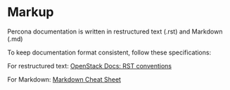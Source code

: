 # Markup

Percona documentation is written in restructured text (.rst) and Markdown (.md)

To keep documentation format consistent, follow these specifications:

For restructured text: [OpenStack Docs: RST conventions](https://docs.openstack.org/doc-contrib-guide/rst-conv.html)

For Markdown: [Markdown Cheat Sheet](https://github.com/adam-p/markdown-here/wiki/Markdown-Cheatsheet) 